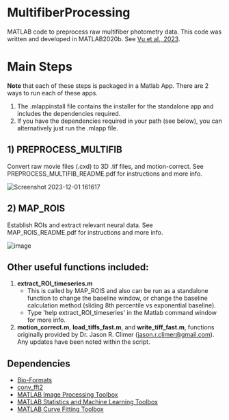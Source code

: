 # MultifiberProcessing
MATLAB code to preprocess raw multifiber photometry data. This code was written and developed in MATLAB2020b. See [Vu et al., 2023](https://www.biorxiv.org/content/10.1101/2023.11.17.567425v1).


# Main Steps

**Note** that each of these steps is packaged in a Matlab App. There are 2 ways to run each of these apps.
1. The .mlappinstall file contains the installer for the standalone app and includes the dependencies required.
2. If you have the dependencies required in your path (see below), you can alternatively just run the .mlapp file.

## 1) PREPROCESS_MULTIFIB
Convert raw movie files (.cxd) to 3D .tif files, and motion-correct. See PREPROCESS_MULTIFIB_README.pdf for instructions and more info.

![Screenshot 2023-12-01 161617](https://github.com/HoweLab/MultifiberProcessing/assets/21954946/dc77fdcd-b07d-489c-bde0-16c87edfcbf2)



## 2) MAP_ROIS 
Establish ROIs and extract relevant neural data. See MAP_ROIS_README.pdf for instructions and more info.
  
   
![image](https://github.com/HoweLab/MultifiberProcessing/assets/21954946/b2180ce7-5527-4551-b858-f5616590c6b0)



## Other useful functions included:
1. **extract_ROI_timeseries.m**
   * This is called by MAP_ROIS and also can be run as a standalone function to change the baseline window, or change the baseline calculation method (sliding 8th percentile vs exponential baseline).
   * Type 'help extract_ROI_timeseries' in the Matlab command window for more info.
2. **motion_correct.m**, **load_tiffs_fast.m**, and **write_tiff_fast.m**, functions originally provided by Dr. Jason R. Climer (jason.r.climer@gmail.com). Any updates have been noted within the script.
     
## Dependencies
* [Bio-Formats](https://bio-formats.readthedocs.io/en/v7.0.1/users/matlab/index.html)
* [conv_fft2](https://www.mathworks.com/matlabcentral/fileexchange/31012-2-d-convolution-using-the-fft)
* [MATLAB Image Processing Toolbox](https://www.mathworks.com/products/image.html)
* [MATLAB Statistics and Machine Learning Toolbox](https://www.mathworks.com/products/statistics.html)
* [MATLAB Curve Fitting Toolbox](https://www.mathworks.com/products/curvefitting.html)








